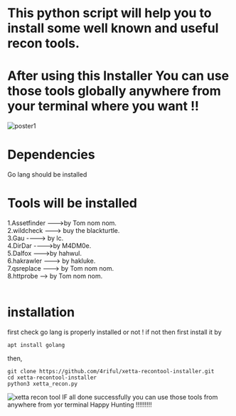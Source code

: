 # This python script will help you to install some well known and useful recon tools.
# After using this Installer You can use those tools globally anywhere from your terminal where you want !!
![poster1](https://user-images.githubusercontent.com/45453772/115601152-400ebd00-a2ff-11eb-9529-208014d01473.png)

# Dependencies 
Go lang should be installed

# Tools will be installed  <br />
1.Assetfinder --->by Tom nom nom. <br />
2.wildcheck ---> buy the blackturtle. <br />
3.Gau ----> by lc. <br />
4.DirDar ---->by M4DM0e. <br /> 
5.Dalfox --->by hahwul. <br />
6.hakrawler ---> by hakluke. <br />
7.qsreplace ---> by Tom nom nom. <br />
8.httprobe --> by Tom nom nom. <br /> <br />


# installation
first check go lang is properly installed or not ! if not then first install it by 
```
apt install golang

```
then,
```
git clone https://github.com/4riful/xetta-recontool-installer.git
cd xetta-recontool-installer
python3 xetta_recon.py
```
![xetta recon tool](https://user-images.githubusercontent.com/45453772/115603790-66822780-a302-11eb-8973-caaabdadb254.png)
IF all done successfully 
you can use those tools from anywhere from yor terminal
Happy Hunting !!!!!!!!!
